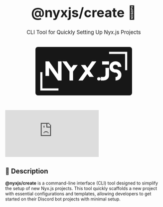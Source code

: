 <div align="center" style="padding: 30px;">
  <h1 style="font-size: 3em; font-weight: bold;">@nyxjs/create 🚀</h1>
  <p style="font-size: 1.2em; margin-top: 10px;">CLI Tool for Quickly Setting Up Nyx.js Projects</p>
  <img src="../../assets/nyxjs_banner.png" alt="Nyx.js Banner" width="70%" style="margin-top: 20px; border-radius: 8px;">
</div>

[![License](https://img.shields.io/github/license/3tatsu/nyx.js?style=flat-square)](LICENSE)

## 🌟 Description

**@nyxjs/create** is a command-line interface (CLI) tool designed to simplify the setup of new Nyx.js projects. This
tool quickly scaffolds a new project with essential configurations and templates, allowing developers to get started on
their Discord bot projects with minimal setup.

